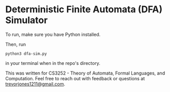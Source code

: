 # Deterministic Finite Automata (DFA) Simulator 

To run, make sure you have Python installed.

Then, run

```
python3 dfa-sim.py
```

in your terminal when in the repo's directory.

This was written for CS3252 - Theory of Automata, Formal Languages, and Computation.
Feel free to reach out with feedback or questions at trevorjones1211@gmail.com.